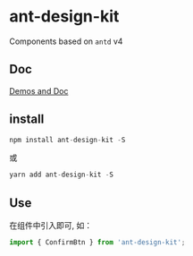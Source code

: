 # ant-design-kit

Components based on `antd` v4

## Doc

[Demos and Doc](https://zlinggnilz.github.io/ant-design-kit/)

## install

```js
npm install ant-design-kit -S
```

或

```js
yarn add ant-design-kit -S
```

## Use

在组件中引入即可, 如：

```js
import { ConfirmBtn } from 'ant-design-kit';
```
